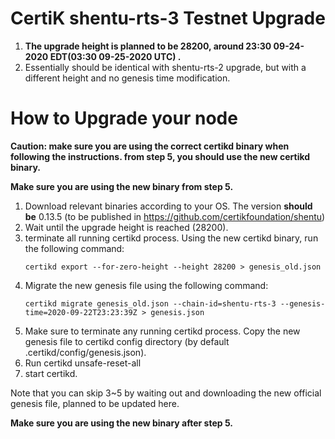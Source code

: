 # CertiK shentu-rts-3 Testnet Upgrade #
 1. <b>The upgrade height is planned to be 28200, around 23:30 09-24-2020 EDT(03:30 09-25-2020 UTC) .</b> 
 2. Essentially should be identical with shentu-rts-2 upgrade, but with a different height and no genesis time modification.
# How to Upgrade your node #
<b>Caution: make sure you are using the correct certikd binary when following the instructions. from step 5, you should use the new certikd binary.</b>

<b>Make sure you are using the new binary from step 5.</b>

 1. Download relevant binaries according to your OS. The version <b>should be</b> 0.13.5 (to be published in https://github.com/certikfoundation/shentu)
 2. Wait until the upgrade height is reached (28200).
 4. terminate all running certikd process. Using the new certikd binary, run the following command:
    ```
    certikd export --for-zero-height --height 28200 > genesis_old.json
    ```
 5. Migrate the new genesis file using the following command:
    ```
    certikd migrate genesis_old.json --chain-id=shentu-rts-3 --genesis-time=2020-09-22T23:23:39Z > genesis.json
    ```
 6. Make sure to terminate any running certikd process. Copy the new genesis file to certikd config directory (by default .certikd/config/genesis.json).
 7. Run certikd unsafe-reset-all
 8. start certikd.

Note that you can skip 3~5 by waiting out and downloading the new official genesis file, planned to be updated here.

<b>Make sure you are using the new binary after step 5.</b>
